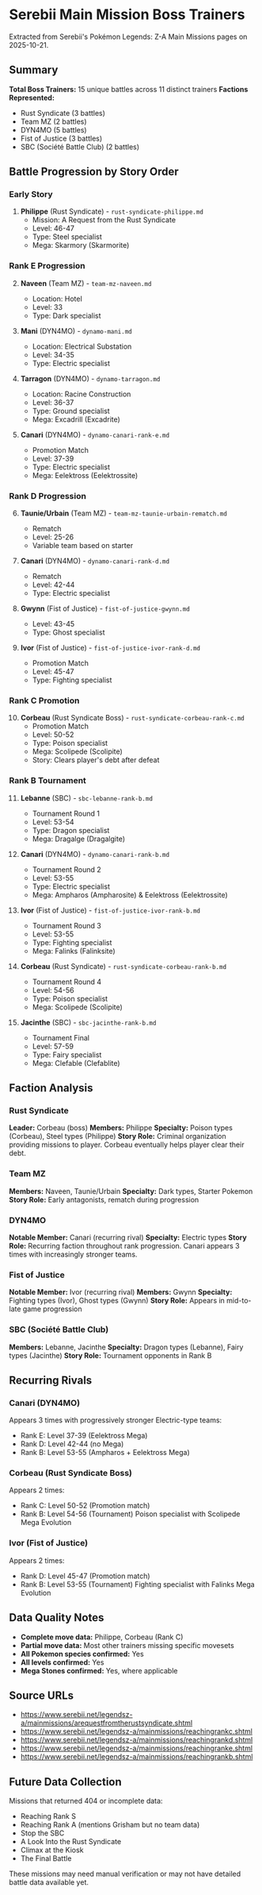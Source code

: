 # Serebii Main Mission Boss Trainers

Extracted from Serebii's Pokémon Legends: Z-A Main Missions pages on 2025-10-21.

## Summary

**Total Boss Trainers:** 15 unique battles across 11 distinct trainers
**Factions Represented:**
- Rust Syndicate (3 battles)
- Team MZ (2 battles)
- DYN4MO (5 battles)
- Fist of Justice (3 battles)
- SBC (Société Battle Club) (2 battles)

## Battle Progression by Story Order

### Early Story
1. **Philippe** (Rust Syndicate) - `rust-syndicate-philippe.md`
   - Mission: A Request from the Rust Syndicate
   - Level: 46-47
   - Type: Steel specialist
   - Mega: Skarmory (Skarmorite)

### Rank E Progression
2. **Naveen** (Team MZ) - `team-mz-naveen.md`
   - Location: Hotel
   - Level: 33
   - Type: Dark specialist

3. **Mani** (DYN4MO) - `dynamo-mani.md`
   - Location: Electrical Substation
   - Level: 34-35
   - Type: Electric specialist

4. **Tarragon** (DYN4MO) - `dynamo-tarragon.md`
   - Location: Racine Construction
   - Level: 36-37
   - Type: Ground specialist
   - Mega: Excadrill (Excadrite)

5. **Canari** (DYN4MO) - `dynamo-canari-rank-e.md`
   - Promotion Match
   - Level: 37-39
   - Type: Electric specialist
   - Mega: Eelektross (Eelektrossite)

### Rank D Progression
6. **Taunie/Urbain** (Team MZ) - `team-mz-taunie-urbain-rematch.md`
   - Rematch
   - Level: 25-26
   - Variable team based on starter

7. **Canari** (DYN4MO) - `dynamo-canari-rank-d.md`
   - Rematch
   - Level: 42-44
   - Type: Electric specialist

8. **Gwynn** (Fist of Justice) - `fist-of-justice-gwynn.md`
   - Level: 43-45
   - Type: Ghost specialist

9. **Ivor** (Fist of Justice) - `fist-of-justice-ivor-rank-d.md`
   - Promotion Match
   - Level: 45-47
   - Type: Fighting specialist

### Rank C Promotion
10. **Corbeau** (Rust Syndicate Boss) - `rust-syndicate-corbeau-rank-c.md`
    - Promotion Match
    - Level: 50-52
    - Type: Poison specialist
    - Mega: Scolipede (Scolipite)
    - Story: Clears player's debt after defeat

### Rank B Tournament
11. **Lebanne** (SBC) - `sbc-lebanne-rank-b.md`
    - Tournament Round 1
    - Level: 53-54
    - Type: Dragon specialist
    - Mega: Dragalge (Dragalgite)

12. **Canari** (DYN4MO) - `dynamo-canari-rank-b.md`
    - Tournament Round 2
    - Level: 53-55
    - Type: Electric specialist
    - Mega: Ampharos (Ampharosite) & Eelektross (Eelektrossite)

13. **Ivor** (Fist of Justice) - `fist-of-justice-ivor-rank-b.md`
    - Tournament Round 3
    - Level: 53-55
    - Type: Fighting specialist
    - Mega: Falinks (Falinksite)

14. **Corbeau** (Rust Syndicate) - `rust-syndicate-corbeau-rank-b.md`
    - Tournament Round 4
    - Level: 54-56
    - Type: Poison specialist
    - Mega: Scolipede (Scolipite)

15. **Jacinthe** (SBC) - `sbc-jacinthe-rank-b.md`
    - Tournament Final
    - Level: 57-59
    - Type: Fairy specialist
    - Mega: Clefable (Clefablite)

## Faction Analysis

### Rust Syndicate
**Leader:** Corbeau (boss)
**Members:** Philippe
**Specialty:** Poison types (Corbeau), Steel types (Philippe)
**Story Role:** Criminal organization providing missions to player. Corbeau eventually helps player clear their debt.

### Team MZ
**Members:** Naveen, Taunie/Urbain
**Specialty:** Dark types, Starter Pokemon
**Story Role:** Early antagonists, rematch during progression

### DYN4MO
**Notable Member:** Canari (recurring rival)
**Specialty:** Electric types
**Story Role:** Recurring faction throughout rank progression. Canari appears 3 times with increasingly stronger teams.

### Fist of Justice
**Notable Member:** Ivor (recurring rival)
**Members:** Gwynn
**Specialty:** Fighting types (Ivor), Ghost types (Gwynn)
**Story Role:** Appears in mid-to-late game progression

### SBC (Société Battle Club)
**Members:** Lebanne, Jacinthe
**Specialty:** Dragon types (Lebanne), Fairy types (Jacinthe)
**Story Role:** Tournament opponents in Rank B

## Recurring Rivals

### Canari (DYN4MO)
Appears 3 times with progressively stronger Electric-type teams:
- Rank E: Level 37-39 (Eelektross Mega)
- Rank D: Level 42-44 (no Mega)
- Rank B: Level 53-55 (Ampharos + Eelektross Mega)

### Corbeau (Rust Syndicate Boss)
Appears 2 times:
- Rank C: Level 50-52 (Promotion match)
- Rank B: Level 54-56 (Tournament)
Poison specialist with Scolipede Mega Evolution

### Ivor (Fist of Justice)
Appears 2 times:
- Rank D: Level 45-47 (Promotion match)
- Rank B: Level 53-55 (Tournament)
Fighting specialist with Falinks Mega Evolution

## Data Quality Notes

- **Complete move data:** Philippe, Corbeau (Rank C)
- **Partial move data:** Most other trainers missing specific movesets
- **All Pokemon species confirmed:** Yes
- **All levels confirmed:** Yes
- **Mega Stones confirmed:** Yes, where applicable

## Source URLs
- https://www.serebii.net/legendsz-a/mainmissions/arequestfromtherustsyndicate.shtml
- https://www.serebii.net/legendsz-a/mainmissions/reachingrankc.shtml
- https://www.serebii.net/legendsz-a/mainmissions/reachingrankd.shtml
- https://www.serebii.net/legendsz-a/mainmissions/reachingranke.shtml
- https://www.serebii.net/legendsz-a/mainmissions/reachingrankb.shtml

## Future Data Collection

Missions that returned 404 or incomplete data:
- Reaching Rank S
- Reaching Rank A (mentions Grisham but no team data)
- Stop the SBC
- A Look Into the Rust Syndicate
- Climax at the Kiosk
- The Final Battle

These missions may need manual verification or may not have detailed battle data available yet.
